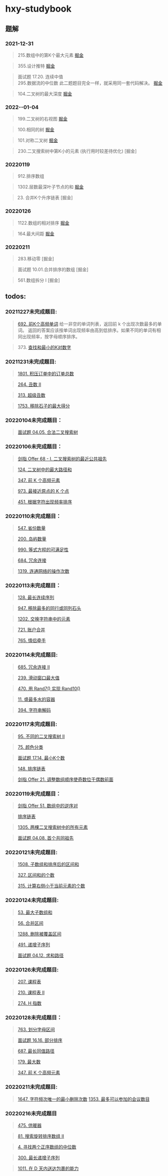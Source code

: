 # hxy-studybook
## 题解

### 2021-12-31
>215.数组中的第K个最大元素
[掘金](https://juejin.cn/post/7049151599825911839/)


>355.设计推特
[掘金](https://juejin.cn/post/7047866641115250719/)

>面试题 17.20. 连续中值          
>295.数据流的中位数
此二题题目完全一样，就采用同一套代码解决。
[掘金](https://juejin.cn/post/7047874611362398238/)

>104.二叉树的最大深度
[掘金](https://juejin.cn/post/7049150659924328456/)

### 2022--01-04
>199.二叉树的右视图
[掘金](https://juejin.cn/post/7049228331497046053/)

>100.相同的树
[掘金](https://juejin.cn/post/7049240202023272461/)

>101.对称二叉树
[掘金](https://juejin.cn/post/7049390800202891272/)

>230.二叉搜索树中第K小的元素 (执行用时较差待优化)
[掘金] 

### 20220119
>912.排序数组

>1302.层数最深叶子节点的和
[掘金](https://juejin.cn/post/7055546115130654734/)

>23. 合并K个升序链表
[掘金]

### 20220126

>1122.数组的相对排序
[掘金](https://juejin.cn/post/7057406586561511437/)

>164.最大间距
[掘金](https://juejin.cn/post/7057410668583976973/)

### 20220211

>283.移动零
[掘金]

>面试题 10.01.合并排序的数组
[掘金]

>561.数组拆分 I
[掘金]

## todos:


### 20211227未完成题目:


>[692. 前K个高频单词](https://leetcode-cn.com/problems/top-k-frequent-words/)
给一非空的单词列表，返回前 k 个出现次数最多的单词。
返回的答案应该按单词出现频率由高到低排序。如果不同的单词有相同出现频率，按字母顺序排序。

>373. [查找和最小的K对数字](https://leetcode-cn.com/problems/find-k-pairs-with-smallest-sums)


### 20211231未完成题目:
>[1801. 积压订单中的订单总数](https://leetcode-cn.com/problems/number-of-orders-in-the-backlog/)

>[264. 丑数 II](https://leetcode-cn.com/problems/ugly-number-ii/)

>[313. 超级丑数](https://leetcode-cn.com/problems/super-ugly-number/)

>[1753. 移除石子的最大得分](https://leetcode-cn.com/problems/maximum-score-from-removing-stones/)

### 20220104未完成题目：

>[面试题 04.05. 合法二叉搜索树](https://leetcode-cn.com/problems/legal-binary-search-tree-lcci/)

### 20220106未完成题目：
>[剑指 Offer 68 - I. 二叉搜索树的最近公共祖先](https://leetcode-cn.com/problems/er-cha-sou-suo-shu-de-zui-jin-gong-gong-zu-xian-lcof/)

>[124. 二叉树中的最大路径和](https://leetcode-cn.com/problems/binary-tree-maximum-path-sum/)

>[347. 前 K 个高频元素](https://leetcode-cn.com/problems/top-k-frequent-elements/)

>[973. 最接近原点的 K 个点](https://leetcode-cn.com/problems/k-closest-points-to-origin/)

>[451. 根据字符出现频率排序](https://leetcode-cn.com/problems/sort-characters-by-frequency/)


### 20220110未完成题目：

>[547. 省份数量](https://leetcode-cn.com/problems/number-of-provinces/)

>[200. 岛屿数量](https://leetcode-cn.com/problems/number-of-islands/)

>[990. 等式方程的可满足性](https://leetcode-cn.com/problems/satisfiability-of-equality-equations/)

>[684. 冗余连接](https://leetcode-cn.com/problems/redundant-connection/)

>[1319. 连通网络的操作次数](https://leetcode-cn.com/problems/number-of-operations-to-make-network-connected/)

### 20220113未完成题目：

>[128. 最长连续序列](https://leetcode-cn.com/problems/longest-consecutive-sequence/)

>[947. 移除最多的同行或同列石头](https://leetcode-cn.com/problems/most-stones-removed-with-same-row-or-column/)

>[1202. 交换字符串中的元素](https://leetcode-cn.com/problems/smallest-string-with-swaps/)

>[721. 账户合并](https://leetcode-cn.com/problems/accounts-merge/)

>[765. 情侣牵手](https://leetcode-cn.com/problems/couples-holding-hands/)

### 20220114未完成题目:
>[685. 冗余连接 II](https://leetcode-cn.com/problems/redundant-connection-ii/)

>[239. 滑动窗口最大值](https://leetcode-cn.com/problems/sliding-window-maximum/)

>[470. 用 Rand7() 实现 Rand10()](https://leetcode-cn.com/problems/implement-rand10-using-rand7/)

>[11. 盛最多水的容器](https://leetcode-cn.com/problems/container-with-most-water/)

>[394. 字符串解码](https://leetcode-cn.com/problems/decode-string/)

### 20220117未完成题目:

>[95. 不同的二叉搜索树 II](https://leetcode-cn.com/problems/unique-binary-search-trees-ii/)

>[75. 颜色分类](https://leetcode-cn.com/problems/sort-colors/)

>[面试题 17.14. 最小K个数](https://leetcode-cn.com/problems/smallest-k-lcci/)

>[148. 排序链表](https://leetcode-cn.com/problems/sort-list/)

>[剑指 Offer 21. 调整数组顺序使奇数位于偶数前面](https://leetcode-cn.com/problems/diao-zheng-shu-zu-shun-xu-shi-qi-shu-wei-yu-ou-shu-qian-mian-lcof/)

### 20220119未完成题目：

>[剑指 Offer 51. 数组中的逆序对](https://leetcode-cn.com/problems/shu-zu-zhong-de-ni-xu-dui-lcof/)

>[排序链表](https://leetcode-cn.com/problems/sort-list/)

>[1305. 两棵二叉搜索树中的所有元素](https://leetcode-cn.com/problems/all-elements-in-two-binary-search-trees/)

>[面试题 04.08. 首个共同祖先](https://leetcode-cn.com/problems/first-common-ancestor-lcci/)

### 20220121未完成题目:

>[1508. 子数组和排序后的区间和](https://leetcode-cn.com/problems/range-sum-of-sorted-subarray-sums/)

>[327. 区间和的个数](https://leetcode-cn.com/problems/count-of-range-sum/)

>[315. 计算右侧小于当前元素的个数](https://leetcode-cn.com/problems/count-of-smaller-numbers-after-self/)

### 20220124未完成题目:
>[53. 最大子数组和](https://leetcode-cn.com/problems/maximum-subarray/)

>[56. 合并区间](https://leetcode-cn.com/problems/merge-intervals/)

>[1288. 删除被覆盖区间](https://leetcode-cn.com/problems/remove-covered-intervals/)

>[491. 递增子序列](https://leetcode-cn.com/problems/increasing-subsequences/)

>[面试题 04.12. 求和路径](https://leetcode-cn.com/problems/paths-with-sum-lcci/)

### 20220126未完成题目:

>[207. 课程表](https://leetcode-cn.com/problems/course-schedule/)

>[210. 课程表 II](https://leetcode-cn.com/problems/course-schedule-ii/)

>[274. H 指数](https://leetcode-cn.com/problems/h-index/)

### 20220128未完成题目：

>[763. 划分字母区间](https://leetcode-cn.com/problems/partition-labels/)

>[面试题 16.16. 部分排序](https://leetcode-cn.com/problems/sub-sort-lcci/)

>[687. 最长同值路径](https://leetcode-cn.com/problems/longest-univalue-path/)

>[179. 最大数](https://leetcode-cn.com/problems/largest-number/)

>[347. 前 K 个高频元素](https://leetcode-cn.com/problems/top-k-frequent-elements/)

### 20220211未完成题目:
>[1647. 字符频次唯一的最小删除次数](https://leetcode-cn.com/problems/minimum-deletions-to-make-character-frequencies-unique/)
>[1353. 最多可以参加的会议数目](https://leetcode-cn.com/problems/maximum-number-of-events-that-can-be-attended/)

### 20220216未完成题目
>[475. 供暖器](https://leetcode-cn.com/problems/heaters/)

>[81. 搜索旋转排序数组 II](https://leetcode-cn.com/problems/search-in-rotated-sorted-array-ii/)

>[4. 寻找两个正序数组的中位数](https://leetcode-cn.com/problems/median-of-two-sorted-arrays/)

>[300. 最长递增子序列](https://leetcode-cn.com/problems/longest-increasing-subsequence/)

>[1011. 在 D 天内送达包裹的能力](https://leetcode-cn.com/problems/capacity-to-ship-packages-within-d-days/)
